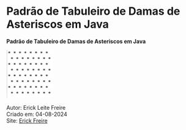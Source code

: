 # Padrão de Tabuleiro de Damas de Asteriscos em Java

**Padrão de Tabuleiro de Damas de Asteriscos em Java**

![Padrão de Tabuleiro de Damas de Asteriscos em Java](padraodetabuleirodedamasdeasteriscos.jpg)

Autor: Erick Leite Freire<br>
Criado em: 04-08-2024<br>
Site: [Erick Freire](https://www.erickfreire.com.br)<br>
